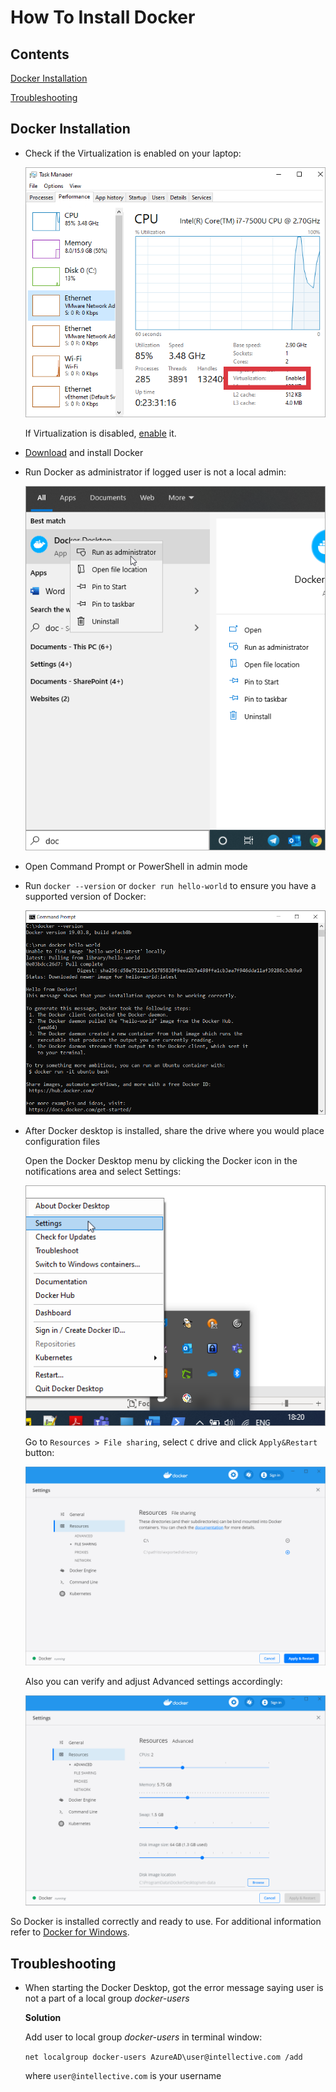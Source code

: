 # How To Install Docker 

## Contents 

[Docker Installation](.\how-to-install-docker.html#docker-installation) 

[Troubleshooting](.\how-to-install-docker.html#troubleshooting) 

## Docker Installation 

- Check if the Virtualization is enabled on your laptop: 

	![virtualization-enabled](.\images\docker\how-to-install-docker-1.png) 
	
	If Virtualization is disabled, [enable](https://mashtips.com/enable-virtualization-windows-10/) it.  

- [Download](https://hub.docker.com/editions/community/docker-ce-desktop-windows/) and install Docker 
- Run Docker as administrator if logged user is not a local admin: 
	
	![run-docker-as-admin](.\images\docker\how-to-install-docker-2.png) 

- Open Command Prompt or PowerShell in admin mode 
- Run `docker --version` or `docker run hello-world` to ensure you have a supported version of Docker: 
	
	![cmd-docker-helloworld](.\images\docker\how-to-install-docker-3.png) 

- After Docker desktop is installed, share the drive where you would place configuration files 
	
	Open the Docker Desktop menu by clicking the Docker icon in the notifications area and select Settings: 
	
	![docker-settings-select](.\images\docker\how-to-install-docker-4.png) 
	
	Go to `Resources > File sharing`, select `C` drive and click `Apply&Restart` button: 
	
	![docker-settings](.\images\docker\how-to-install-docker-5.png) 
	
	Also you can verify and adjust Advanced settings accordingly: 
	
	![docker-settings-advanced](.\images\docker\how-to-install-docker-6.png) 
	
So Docker is installed correctly and ready to use. 
For additional information refer to [Docker for Windows](https://docs.docker.com/docker-for-windows/). 
	
## Troubleshooting 

- When starting the Docker Desktop, got the error message saying user is not a part of a local group *docker-users* 
	
	**Solution** 
	
	Add user to local group *docker-users* in terminal window:  

	`net localgroup docker-users AzureAD\user@intellective.com /add` 

	where `user@intellective.com` is your username 
